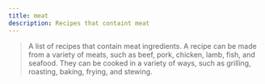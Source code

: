 ```yaml
---
title: meat
description: Recipes that containt meat
---
```


> A list of recipes that contain meat ingredients. A recipe can be made from a variety of meats, such as beef, pork, chicken, lamb, fish, and seafood. They can be cooked in a variety of ways, such as grilling, roasting, baking, frying, and stewing.